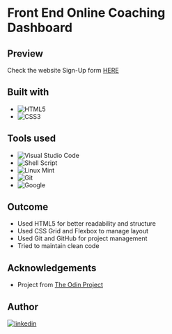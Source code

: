 <h1>Front End Online Coaching Dashboard</h1>

## Preview
Check the website Sign-Up form [HERE](https://jangmz.github.io/online-coaching-dashboard-design/)

## Built with
- ![HTML5](https://img.shields.io/badge/HTML5-E34F26?style=flat-square&logo=HTML5&logoColor=white)   
- ![CSS3](https://img.shields.io/badge/CSS3-1572B6?style=for-the-badge&logo=css3&logoColor=white) 

## Tools used
- ![Visual Studio Code](https://img.shields.io/badge/Visual%20Studio%20Code-0078d7.svg?style=for-the-badge&logo=visual-studio-code&logoColor=white) 
- ![Shell Script](https://img.shields.io/badge/Terminal-2E2E2E?style=for-the-badge&logo=Windows+Terminal&logoColor=ffffff)
- ![Linux Mint](https://img.shields.io/badge/Linux%20Mint-87CF3E?style=for-the-badge&logo=Linux%20Mint&logoColor=white)
- ![Git](https://img.shields.io/badge/git-%23F05033.svg?style=for-the-badge&logo=git&logoColor=white)
- ![Google](https://img.shields.io/badge/google-4285F4?style=for-the-badge&logo=google&logoColor=white)   

## Outcome
* Used HTML5 for better readability and structure
* Used CSS Grid and Flexbox to manage layout
* Used Git and GitHub for project management
* Tried to maintain clean code

## Acknowledgements
* Project from [The Odin Project](https://www.theodinproject.com/)

## Author
<a href="https://linkedin.com/in/jan-jankovi%C4%8D-03429b247">
<img src="https://img.shields.io/badge/linkedin-%2300acee.svg?color=405DE6&style=for-the-badge&logo=linkedin&logoColor=white" alt=linkedin>
</a>